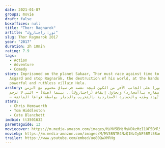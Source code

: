 ```yaml
---
date: 2021-01-07
groups: movie
draft: false
boxoffices: null
title: "Thor: Ragnarok"
artitle: "ثور: راجناروك"
slug: Thor Ragnarok 2017
year: "2017"
duration: 2h 10min
rating: 7.9
tags:
  - Action
  - Adventure
  - Comedy
story: Imprisoned on the planet Sakaar, Thor must race against time to return to
  Asgard and stop Ragnarök, the destruction of his world, at the hands of the
  powerful and ruthless villain Hela.
arstory: يُسجَن (ثور) على الجانب الآخر من الكون ليجد نفسه في سباق محموم مع الزمن
  ليعاود أسفاره بـ(أسجارد) ويحاول إيقاف (راجناروك).. بينما (هيلا) – التي لا ترحم
  – تُهدد وطنه والحضارة الأسجاردية بالتخريب والدمار بواسطة قواها الفائقة.
stars:
  - Chris Hemsworth
  - Tom Hiddleston
  - Cate Blanchett
imdbid: tt3501632
parentsguide: 13
moviecover: https://m.media-amazon.com/images/M/MV5BMjMyNDkzMzI1OF5BMl5BanBnXkFtZTgwODcxODg5MjI@._V1_FMjpg_UY863_.jpg
moviebg: https://m.media-amazon.com/images/M/MV5BNTE4NzQ1NzIyNF5BMl5BanBnXkFtZTgwNjIxMjgwNDI@._V1_FMjpg_UX1280_.jpg
trailer: https://www.youtube.com/embed/ue80QwXMRHg
---
```

